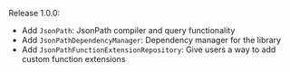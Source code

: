 
Release 1.0.0:
- Add `JsonPath`: JsonPath compiler and query functionality
- Add `JsonPathDependencyManager`: Dependency manager for the library
- Add `JsonPathFunctionExtensionRepository`: Give users a way to add custom function extensions


